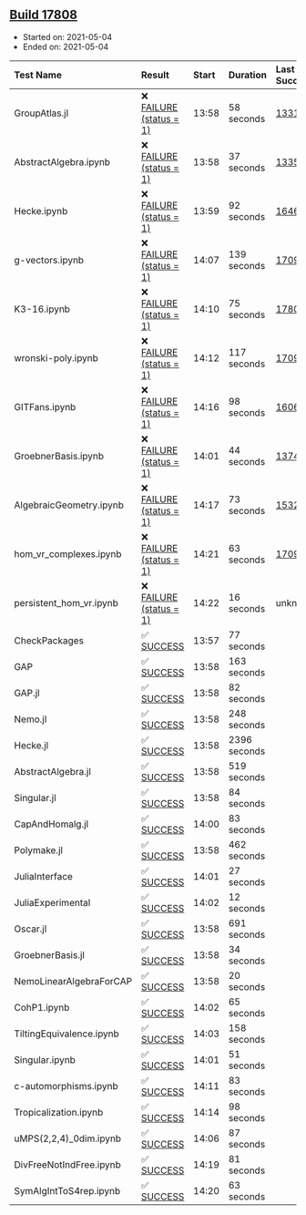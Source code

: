 ## [Build 17808](https://oscarci.mathematik.uni-kl.de/job/oscar/17808/)

* Started on: 2021-05-04
* Ended on: 2021-05-04

| Test Name    | Result | Start | Duration | Last Success | First Failure |
|:-------------|:-------|:------|:---------|:-------------|:--------------|
| GroupAtlas.jl | ❌ [FAILURE (status = 1)](https://oscarci.mathematik.uni-kl.de/job/oscar/17808/artifact/logs/build-17808/GroupAtlas.jl.log) | 13:58 | 58 seconds | [13311](https://oscarci.mathematik.uni-kl.de/job/oscar/13311/) | [13312](https://oscarci.mathematik.uni-kl.de/job/oscar/13312/) |
| AbstractAlgebra.ipynb | ❌ [FAILURE (status = 1)](https://oscarci.mathematik.uni-kl.de/job/oscar/17808/artifact/logs/build-17808/AbstractAlgebra.ipynb.log) | 13:58 | 37 seconds | [13355](https://oscarci.mathematik.uni-kl.de/job/oscar/13355/) | [13356](https://oscarci.mathematik.uni-kl.de/job/oscar/13356/) |
| Hecke.ipynb | ❌ [FAILURE (status = 1)](https://oscarci.mathematik.uni-kl.de/job/oscar/17808/artifact/logs/build-17808/Hecke.ipynb.log) | 13:59 | 92 seconds | [16463](https://oscarci.mathematik.uni-kl.de/job/oscar/16463/) | [16464](https://oscarci.mathematik.uni-kl.de/job/oscar/16464/) |
| g-vectors.ipynb | ❌ [FAILURE (status = 1)](https://oscarci.mathematik.uni-kl.de/job/oscar/17808/artifact/logs/build-17808/g-vectors.ipynb.log) | 14:07 | 139 seconds | [17099](https://oscarci.mathematik.uni-kl.de/job/oscar/17099/) | [17100](https://oscarci.mathematik.uni-kl.de/job/oscar/17100/) |
| K3-16.ipynb | ❌ [FAILURE (status = 1)](https://oscarci.mathematik.uni-kl.de/job/oscar/17808/artifact/logs/build-17808/K3-16.ipynb.log) | 14:10 | 75 seconds | [17807](https://oscarci.mathematik.uni-kl.de/job/oscar/17807/) | [17808](https://oscarci.mathematik.uni-kl.de/job/oscar/17808/) |
| wronski-poly.ipynb | ❌ [FAILURE (status = 1)](https://oscarci.mathematik.uni-kl.de/job/oscar/17808/artifact/logs/build-17808/wronski-poly.ipynb.log) | 14:12 | 117 seconds | [17098](https://oscarci.mathematik.uni-kl.de/job/oscar/17098/) | [17099](https://oscarci.mathematik.uni-kl.de/job/oscar/17099/) |
| GITFans.ipynb | ❌ [FAILURE (status = 1)](https://oscarci.mathematik.uni-kl.de/job/oscar/17808/artifact/logs/build-17808/GITFans.ipynb.log) | 14:16 | 98 seconds | [16068](https://oscarci.mathematik.uni-kl.de/job/oscar/16068/) | [16069](https://oscarci.mathematik.uni-kl.de/job/oscar/16069/) |
| GroebnerBasis.ipynb | ❌ [FAILURE (status = 1)](https://oscarci.mathematik.uni-kl.de/job/oscar/17808/artifact/logs/build-17808/GroebnerBasis.ipynb.log) | 14:01 | 44 seconds | [13748](https://oscarci.mathematik.uni-kl.de/job/oscar/13748/) | [13749](https://oscarci.mathematik.uni-kl.de/job/oscar/13749/) |
| AlgebraicGeometry.ipynb | ❌ [FAILURE (status = 1)](https://oscarci.mathematik.uni-kl.de/job/oscar/17808/artifact/logs/build-17808/AlgebraicGeometry.ipynb.log) | 14:17 | 73 seconds | [15322](https://oscarci.mathematik.uni-kl.de/job/oscar/15322/) | [15323](https://oscarci.mathematik.uni-kl.de/job/oscar/15323/) |
| hom_vr_complexes.ipynb | ❌ [FAILURE (status = 1)](https://oscarci.mathematik.uni-kl.de/job/oscar/17808/artifact/logs/build-17808/hom_vr_complexes.ipynb.log) | 14:21 | 63 seconds | [17099](https://oscarci.mathematik.uni-kl.de/job/oscar/17099/) | [17100](https://oscarci.mathematik.uni-kl.de/job/oscar/17100/) |
| persistent_hom_vr.ipynb | ❌ [FAILURE (status = 1)](https://oscarci.mathematik.uni-kl.de/job/oscar/17808/artifact/logs/build-17808/persistent_hom_vr.ipynb.log) | 14:22 | 16 seconds | unknown | unknown |
| CheckPackages | ✅ [SUCCESS](https://oscarci.mathematik.uni-kl.de/job/oscar/17808/artifact/logs/build-17808/CheckPackages.log) | 13:57 | 77 seconds |  |  |
| GAP | ✅ [SUCCESS](https://oscarci.mathematik.uni-kl.de/job/oscar/17808/artifact/logs/build-17808/GAP.log) | 13:58 | 163 seconds |  |  |
| GAP.jl | ✅ [SUCCESS](https://oscarci.mathematik.uni-kl.de/job/oscar/17808/artifact/logs/build-17808/GAP.jl.log) | 13:58 | 82 seconds |  |  |
| Nemo.jl | ✅ [SUCCESS](https://oscarci.mathematik.uni-kl.de/job/oscar/17808/artifact/logs/build-17808/Nemo.jl.log) | 13:58 | 248 seconds |  |  |
| Hecke.jl | ✅ [SUCCESS](https://oscarci.mathematik.uni-kl.de/job/oscar/17808/artifact/logs/build-17808/Hecke.jl.log) | 13:58 | 2396 seconds |  |  |
| AbstractAlgebra.jl | ✅ [SUCCESS](https://oscarci.mathematik.uni-kl.de/job/oscar/17808/artifact/logs/build-17808/AbstractAlgebra.jl.log) | 13:58 | 519 seconds |  |  |
| Singular.jl | ✅ [SUCCESS](https://oscarci.mathematik.uni-kl.de/job/oscar/17808/artifact/logs/build-17808/Singular.jl.log) | 13:58 | 84 seconds |  |  |
| CapAndHomalg.jl | ✅ [SUCCESS](https://oscarci.mathematik.uni-kl.de/job/oscar/17808/artifact/logs/build-17808/CapAndHomalg.jl.log) | 14:00 | 83 seconds |  |  |
| Polymake.jl | ✅ [SUCCESS](https://oscarci.mathematik.uni-kl.de/job/oscar/17808/artifact/logs/build-17808/Polymake.jl.log) | 13:58 | 462 seconds |  |  |
| JuliaInterface | ✅ [SUCCESS](https://oscarci.mathematik.uni-kl.de/job/oscar/17808/artifact/logs/build-17808/JuliaInterface.log) | 14:01 | 27 seconds |  |  |
| JuliaExperimental | ✅ [SUCCESS](https://oscarci.mathematik.uni-kl.de/job/oscar/17808/artifact/logs/build-17808/JuliaExperimental.log) | 14:02 | 12 seconds |  |  |
| Oscar.jl | ✅ [SUCCESS](https://oscarci.mathematik.uni-kl.de/job/oscar/17808/artifact/logs/build-17808/Oscar.jl.log) | 13:58 | 691 seconds |  |  |
| GroebnerBasis.jl | ✅ [SUCCESS](https://oscarci.mathematik.uni-kl.de/job/oscar/17808/artifact/logs/build-17808/GroebnerBasis.jl.log) | 13:58 | 34 seconds |  |  |
| NemoLinearAlgebraForCAP | ✅ [SUCCESS](https://oscarci.mathematik.uni-kl.de/job/oscar/17808/artifact/logs/build-17808/NemoLinearAlgebraForCAP.log) | 13:58 | 20 seconds |  |  |
| CohP1.ipynb | ✅ [SUCCESS](https://oscarci.mathematik.uni-kl.de/job/oscar/17808/artifact/logs/build-17808/CohP1.ipynb.log) | 14:02 | 65 seconds |  |  |
| TiltingEquivalence.ipynb | ✅ [SUCCESS](https://oscarci.mathematik.uni-kl.de/job/oscar/17808/artifact/logs/build-17808/TiltingEquivalence.ipynb.log) | 14:03 | 158 seconds |  |  |
| Singular.ipynb | ✅ [SUCCESS](https://oscarci.mathematik.uni-kl.de/job/oscar/17808/artifact/logs/build-17808/Singular.ipynb.log) | 14:01 | 51 seconds |  |  |
| c-automorphisms.ipynb | ✅ [SUCCESS](https://oscarci.mathematik.uni-kl.de/job/oscar/17808/artifact/logs/build-17808/c-automorphisms.ipynb.log) | 14:11 | 83 seconds |  |  |
| Tropicalization.ipynb | ✅ [SUCCESS](https://oscarci.mathematik.uni-kl.de/job/oscar/17808/artifact/logs/build-17808/Tropicalization.ipynb.log) | 14:14 | 98 seconds |  |  |
| uMPS(2,2,4)_0dim.ipynb | ✅ [SUCCESS](https://oscarci.mathematik.uni-kl.de/job/oscar/17808/artifact/logs/build-17808/uMPS-2-2-4-_0dim.ipynb.log) | 14:06 | 87 seconds |  |  |
| DivFreeNotIndFree.ipynb | ✅ [SUCCESS](https://oscarci.mathematik.uni-kl.de/job/oscar/17808/artifact/logs/build-17808/DivFreeNotIndFree.ipynb.log) | 14:19 | 81 seconds |  |  |
| SymAlgIntToS4rep.ipynb | ✅ [SUCCESS](https://oscarci.mathematik.uni-kl.de/job/oscar/17808/artifact/logs/build-17808/SymAlgIntToS4rep.ipynb.log) | 14:20 | 63 seconds |  |  |
